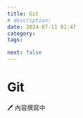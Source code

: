 ```yaml
---
title: Git
# description:
date: 2024-07-11 01:47
category:
tags:

next: false
---
```


# Git

🖊️ 內容撰寫中
